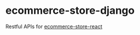 # ecommerce-store-django

Restful APIs for [ecommerce-store-react](https://github.com/parth-singh71/ecommerce-store-react)
